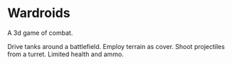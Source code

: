 # Wardroids
A 3d game of combat.

Drive tanks around a battlefield. Employ terrain as cover. Shoot projectiles from a turret.
Limited health and ammo. 
